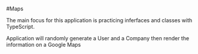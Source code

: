 #Maps

The main focus for this application is practicing inferfaces and classes with TypeScript.

Application will randomly generate a User and a Company then render the information on a Google Maps
